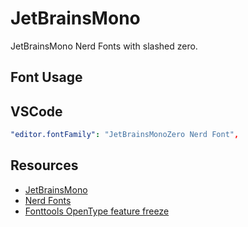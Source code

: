 # JetBrainsMono

JetBrainsMono Nerd Fonts with slashed zero.

## Font Usage

## VSCode

```yaml
"editor.fontFamily": "JetBrainsMonoZero Nerd Font",
```
## Resources

* [JetBrainsMono](https://github.com/JetBrains/JetBrainsMono)
* [Nerd Fonts](https://github.com/ryanoasis/nerd-fonts)
* [Fonttools OpenType feature freeze](https://github.com/twardoch/fonttools-opentype-feature-freeze)
